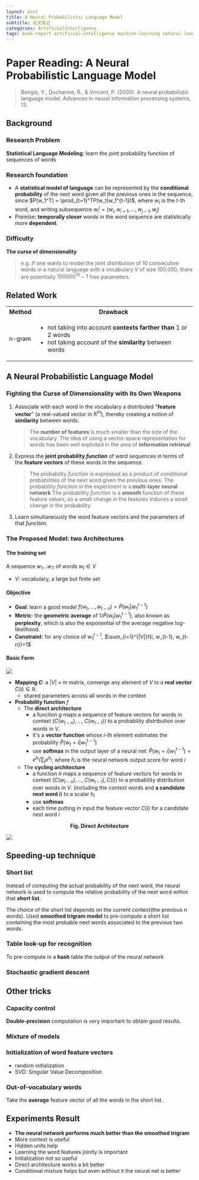 ```yaml
---
layout: post
title: A Neural Probabilistic Language Model
subtitle: 论文笔记
categories: ArtificialIntelligence
tags: book-report artificial-intelligence machine-learning natural-language-processing
---
```


# Paper Reading: A Neural Probabilistic Language Model

> Bengio, Y., Ducharme, R., & Vincent, P. (2000). A neural probabilistic language model. Advances in neural information processing systems, 13.

## Background

### Research Problem

**Statistical Language Modeling**: learn the joint probability function of sequences of words

### Research foundation

* A **statistical model of language** can be represented by the **conditional probability** of the next word given all the previous ones in the sequence, since $P(w_1^T) = \prod_{t=1}^TP(w_t|w_1^{t-1})$, where $w_t$ is the $t$-th word, and writing subsequence $w_i^j = (w_i, w_{i+1},...,w_{j-1}, w_j)$
* Premise: **temporally closer** words in the word sequence are statistically more **dependent**.

### Difficulty

**The curse of dimensionality**

> e.g. If one wants to model the joint distribution of 10 consecutive words in a natural language with a vocabulary $V$ of size 100,000, there are potentially $100000^{10} - 1$ free parameters.

## Related Work

<table>
  <tr>
    <th>Method</th>
    <th>Drawback</th>
  </tr>
  <tr>
    <td>n-gram</td>
    <td>
      <ul>
        <li>not taking into account <b>contexts farther than</b> 1 or 2 words</li>
        <li>not taking account of the <b>similarity</b> between words</li>
      </ul>
    </td>
  </tr>
</table>

## A Neural Probabilistic Language Model

### Fighting the Curse of Dimensionality with its Own Weapons

1. Associate with each word in the vocabulary a distributed "**feature vector**" (a real-valued vector in $\mathbb{R}^m$), thereby creating a notion of **similarity** between words.
   > The **number of features** is much smaller than the size of the vocabulary.
   > The idea of using a vector-space representation for words has been well exploited in the area of **information retrieval**
2. Express the **joint probability *function*** of word sequences in terms of the **feature vectors** of these words in the sequence.
   > The probability *function* is expressed as a product of conditional probabilities of the next word given the previous ones.
   > The probability *function* in the experiment is a **multi-layer neural network**
   > The probability *function* is a **smooth** function of these feature values, so a small change in the features induces a small change in the probability.
3. Learn simultaneously the word feature vectors and the parameters of that *function*.

### The Proposed Model: two Architectures

#### The training set

A sequence $w_1 ... w_T$ of words $w_t\in V$

* $V$: vocabulary, a large but finite set

#### Objective

* **Goal**: learn a good model $f(w_t,...,w_{t-n})=\hat{P}(w_t|w_1^{t-1})$
* **Metric**: the **geometric average** of $1/\hat{P}(w_t|w_1^{t-1})$, also known as **perplexity**, which is also the exponential of the average negative log-likelihood.
* **Constraint**: for any choice of $w_1^{t-1}$, $\sum_{i=1}^{|V|}f(i, w_{t-1}, w_{t-n})=1$

#### Basic Form

![](/assets/images/post/paper/nplm-flow.PNG)

* **Mapping $C$**: a $|V|\times m$ matrix, converge any element of $V$ to a **real vector** $C(i)\in \mathbb{R}$.
  * shared parameters across all words in the context
* **Probability function** $f$
  * The **direct architecture**
    * a function $g$ maps a sequence of feature vectors for words in context $(C(w_{t-n}),...,C(w_{t-1}))$ to a probability distribution over words in $V$.
    * it's a **vector function** whose $i$-th element estimates the probability $\hat{P}(w_t=i|w_1^{t-1})$
    * use **softmax** in the output layer of a neural net: $\hat{P}(w_t=i|w_1^{t-1})=e^{h_i}/\sum_j e^{h_j}$, where $h_i$ is the neural network output score for word $i$
  * The **cycling architecture**
    * a function $h$ maps a sequence of feature vectors for words in context $(C(w_{t-n}),...,C(w_{t-1}), C(i))$ to a probability distribution over words in $V$. (including the context words and **a candidate next word $i$**) to a scalar $h_i$
    * use **softmax**
    * each time putting in input the feature vector $C(i)$ for a candidate next word $i$

<center><b>Fig. Direct Architecture</b></center>

![](/assets/images/post/paper/nplm-arch.PNG)

## Speeding-up technique

### Short list

Instead of computing the actual probability of the next word, the neural network is used to compute the relative probability of the next word within that **short list**.

The choice of the short list depends on the current context(the previous $n$ words). Used **smoothed trigram model** to pre-compute a short list containing the most probable next words associated to the previous two words.

### Table look-up for recognition

To pre-compute in a **hash** table the output of the neural network

### Stochastic gradient descent

## Other tricks

### Capacity control

**Double-precision** computation is very important to obtain good results.

### Mixture of models

### Initialization of word feature vectors

* random initialization
* SVD: Singular Value Decomposition

### Out-of-vocabulary words

Take the **average** feature vector of all the words in the short list.

## Experiments Result

* **The neural network performs much better than the smoothed trigram**
* More context is useful
* Hidden units help
* Learning the word features jointly is important
* Initialization not so useful
* Direct architecture works a bit better
* Conditional mixture helps but even without it the neural net is better